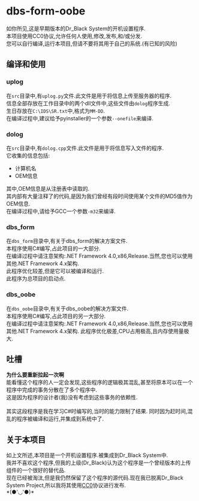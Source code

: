 # dbs-form-oobe
如你所见,这是早期版本的Dr_Black System的开机设置程序.  
本项目使用CC0协议,允许任何人使用,修改,发布,和/或分发.  
您可以自行编译,运行本项目,但请不要将其用于自己的系统.(有已知的风险)

## 编译和使用
### uplog
在`src`目录中,有`uplog.py`文件.此文件是用于将信息上传至服务器的程序.  
信息全部存放在工作目录中的两个dll文件中,这些文件由`dolog`程序生成.  
生日存放在`C:\IDS\SR.txt`中,格式为`MM-DD`.  
在编译过程中,建议给予pyinstaller的一个参数`--onefile`来编译.  

### dolog
在`src`目录中,有`dolog.cpp`文件.此文件是用于将信息写入文件的程序.  
它收集的信息包括:
- 计算机名
- OEM信息

其中,OEM信息是从注册表中读取的.  
其内部有大量注释了的代码,是因为我们曾经有段时间使用某个文件的MD5值作为OEM信息.  
在编译过程中,请给予GCC一个参数`-m32`来编译.  

### dbs_form
在`dbs_form`目录中,有关于dbs_form的解决方案文件.  
本程序使用C#编写,占此项目的一大部分.  
在编译过程中请注意架构:.NET Framework 4.0,x86,Release.当然,您也可以使用其他.NET Framework 4.x架构.  
此程序优化较差,但是它可以被编译和运行.  
此程序为总项目的启动点.  

### dbs_oobe
在`dbs_oobe`目录中,有关于dbs_oobe的解决方案文件.  
本程序使用C#编写,占此项目的另一大部分.  
在编译过程中请注意架构:.NET Framework 4.0,x86,Release.当然,您也可以使用其他.NET Framework 4.x架构.
此程序优化极差,CPU占用极高,且内存使用量极大.  

## 吐槽
**为什么要重新拉起一次啊**  
能看懂这个程序的人一定会发现,这些程序的逻辑极其混乱,甚至将原本可以在一个程序中完成的事务分散在了多个程序中.  
这是因为程序的设计者(我)没有考虑到这些事务的依赖性.  
<br/>
其实这段程序是我在学习C#时编写的,当时的能力限制了结果.
同时因为赶时间,混乱的程序被编译和运行,并集成到系统中了.  

## 关于本项目
如上文所述,本项目是一个开机设置程序.被集成到Dr_Black System中.  
我并不喜欢这个程序,但我的上级(Dr_Black)认为这个程序是一个曾经版本的上传组件的一个很好的替代品.  
现在已经被淘汰,但是我仍然保留了这个程序的源代码.现在我已脱离Dr_Black System Project,所以我将其使用[CC0](http://creativecommons.org/publicdomain/zero/1.0/)协议进行发布.  
\*(●'◡'●)\*

